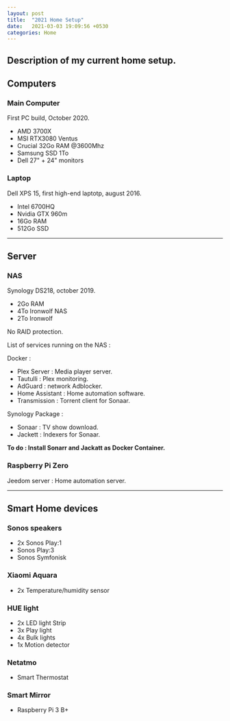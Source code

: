```yaml
---
layout: post
title:  "2021 Home Setup"
date:   2021-03-03 19:09:56 +0530
categories: Home
---
```


## Description of my current home setup. 

## Computers

### Main Computer

First PC build, October 2020. 

- AMD 3700X
- MSI RTX3080 Ventus
- Crucial 32Go RAM @3600Mhz
- Samsung SSD 1To
- Dell 27" + 24" monitors

### Laptop

Dell XPS 15, first high-end laptotp, august 2016. 

- Intel 6700HQ
- Nvidia GTX 960m
- 16Go RAM
- 512Go SSD

---

## Server

### NAS

Synology DS218, october 2019.

- 2Go RAM
- 4To Ironwolf NAS
- 2To Ironwolf

No RAID protection. 

List of services running on the NAS : 

Docker : 

- Plex Server : Media player server.
- Tautulli : Plex monitoring.
- AdGuard : network Adblocker.
- Home Assistant : Home automation software.
- Transmission : Torrent client for Sonaar.

Synology Package : 

- Sonaar : TV show download.
- Jackett : Indexers for Sonaar.

**To do : Install Sonarr and Jackatt as Docker Container.** 

### Raspberry Pi Zero

Jeedom server : Home automation server. 

---

## Smart Home devices

### Sonos speakers

- 2x Sonos Play:1
- Sonos Play:3
- Sonos Symfonisk

### Xiaomi Aquara

- 2x Temperature/humidity sensor

### HUE light

- 2x LED light Strip
- 3x Play light
- 4x Bulk lights
- 1x Motion detector

### Netatmo

- Smart Thermostat

### Smart Mirror

- Raspberry Pi 3 B+